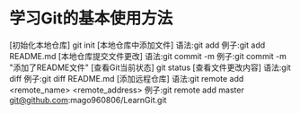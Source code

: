 # 学习Git的基本使用方法
[初始化本地仓库]
git init
[本地仓库中添加文件]
语法:git add <file>
例子:git add README.md
[本地仓库提交文件更改]
语法:git commit -m <message>
例子:git commit -m "添加了README文件"
[查看Git当前状态]
git status
[查看文件更改内容]
语法:git diff <file>
例子:git diff README.md
[添加远程仓库]
语法:git remote add <remote_name> <remote_address>
例子:git remote add master git@github.com:mago960806/LearnGit.git
